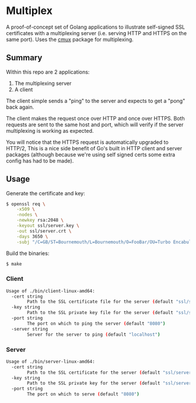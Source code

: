 # Multiplex
A proof-of-concept set of Golang applications to illustrate self-signed
SSL certificates with a multiplexing server (i.e. serving HTTP and HTTPS
on the same port). Uses the [cmux](https://github.com/soheilhy/cmux)
package for multiplexing.

## Summary
Within this repo are 2 applications:
1. The multiplexing server
2. A client

The client simple sends a "ping" to the server and expects to get a
"pong" back again.

The client makes the request once over HTTP and once over HTTPS. Both
requests are sent to the same host and port, which will verify if the
server multiplexing is working as expected.

You will notice that the HTTPS request is automatically upgraded to
HTTP/2, This is a nice side benefit of Go's built in HTTP client and
server packages (although because we're using self signed certs some
extra config has had to be made).

## Usage
Generate the certificate and key:
```bash
$ openssl req \
    -x509 \
    -nodes \
    -newkey rsa:2048 \
    -keyout ssl/server.key \
    -out ssl/server.crt \
    -days 3650 \
    -subj "/C=GB/ST=Bournemouth/L=Bournemouth/O=FooBar/OU=Turbo Encabulator/CN=*"
```

Build the binaries:
```bash
$ make
```

### Client
```bash
Usage of ./bin/client-linux-amd64:
  -cert string
    	Path to the SSL certificate file for the server (default "ssl/server.crt")
  -key string
    	Path to the SSL private key file for the server (default "ssl/server.key")
  -port string
    	The port on which to ping the server (default "8080")
  -server string
    	Server for the server to ping (default "localhost")
```

### Server
```bash
Usage of ./bin/server-linux-amd64:
  -cert string
    	Path to the SSL certificate for the server (default "ssl/server.crt")
  -key string
    	Path to the SSL private key for the server (default "ssl/server.key")
  -port string
    	The port on which to serve (default "8080")
```
